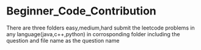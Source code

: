 # Beginner_Code_Contribution
There are three folders easy,medium,hard submit the leetcode problems in any language(java,c++,python) in corrosponding folder including the question and file name as the question name

